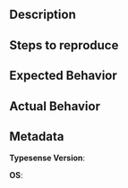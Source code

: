 ## Description

<!--- Describe the issue here -->

## Steps to reproduce

<!--- Include screenshots, curl commands (please use the -sv flags for curl and also post the output), etc -->

## Expected Behavior

<!--- When you do the steps above, what is the expected behavior? -->

## Actual Behavior

<!--- When you do the steps above, what is the actual behavior you see? -->

## Metadata

**Typesense Version**:

**OS**:
